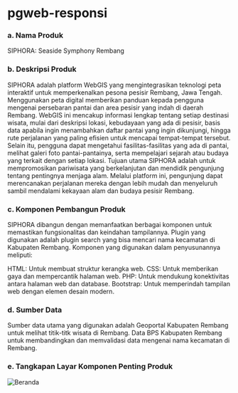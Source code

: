 # pgweb-responsi
### a. Nama Produk 
SIPHORA: Seaside Symphony Rembang
### b. Deskripsi Produk 
SIPHORA adalah platform WebGIS yang mengintegrasikan teknologi peta interaktif untuk memperkenalkan pesona pesisir Rembang, Jawa Tengah. Menggunakan peta digital memberikan panduan kepada pengguna mengenai persebaran pantai dan area pesisir yang indah di daerah Rembang. WebGIS ini mencakup informasi lengkap tentang setiap destinasi wisata, mulai dari deskripsi lokasi, kebudayaan yang ada di pesisir, basis data apabila ingin menambahkan daftar pantai yang ingin dikunjungi, hingga rute perjalanan yang paling efisien untuk mencapai tempat-tempat tersebut. Selain itu, pengguna dapat mengetahui fasilitas-fasilitas yang ada di pantai, melihat galeri foto pantai-pantainya, serta mempelajari sejarah atau budaya yang terkait dengan setiap lokasi.
Tujuan utama SIPHORA adalah untuk mempromosikan pariwisata yang berkelanjutan dan mendidik pengunjung tentang pentingnya menjaga alam. Melalui platform ini, pengunjung dapat merencanakan perjalanan mereka dengan lebih mudah dan menyeluruh sambil mendalami kekayaan alam dan budaya pesisir Rembang. 
### c. Komponen Pembangun Produk
SIPHORA dibangun dengan memanfaatkan berbagai komponen untuk memastikan fungsionalitas dan keindahan tampilannya. Plugin yang digunakan adalah plugin search yang bisa mencari nama kecamatan di Kabupaten Rembang. Komponen yang digunakan dalam penyusunannya meliputi:

HTML: Untuk membuat struktur kerangka web.
CSS: Untuk memberikan gaya dan mempercantik halaman web.
PHP: Untuk mendukung konektivitas antara halaman web dan database.
Bootstrap: Untuk memperindah tampilan web dengan elemen desain modern.

### d. Sumber Data
Sumber data utama yang digunakan adalah Geoportal Kabupaten Rembang untuk melihat titik-titk wisata di Rembang. Data BPS Kabupaten Rembang untuk membandingkan dan memvalidasi data mengenai nama kecamatan di Rembang.

### e. Tangkapan Layar Komponen Penting Produk
![Beranda](https://github.com/ekaprameysti/pgweb-responsi/root/main/pantai/pantai.png)
